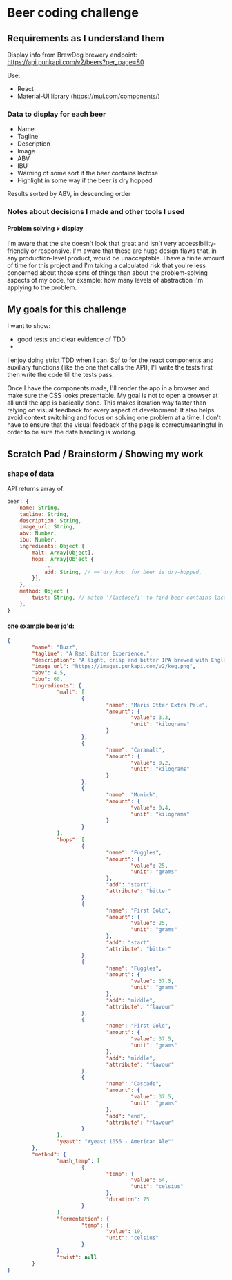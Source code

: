 # Beer coding challenge

## Requirements as I understand them

Display info from BrewDog brewery endpoint: https://api.punkapi.com/v2/beers?per_page=80

Use:

- React
- Material-UI library (https://mui.com/components/)

### Data to display for each beer

- Name
- Tagline
- Description
- Image
- ABV
- IBU
- Warning of some sort if the beer contains lactose
- Highlight in some way if the beer is dry hopped

Results sorted by ABV, in descending order

### Notes about decisions I made and other tools I used

#### Problem solving > display

I'm aware that the site doesn't look that great and isn't very accessibility-friendly or responsive. I'm aware that these are huge design flaws that, in any production-level product, would be unacceptable. I have a finite amount of time for this project and I'm taking a calculated risk that you're less concerned about those sorts of things than about the problem-solving aspects of my code, for example: how many levels of abstraction I'm applying to the problem.

## My goals for this challenge

I want to show:

- good tests and clear evidence of TDD
-

I enjoy doing strict TDD when I can. Sof to for the react components and auxiliary functions (like the one that calls the API),
I'll write the tests first then write the code till the tests pass.

Once I have the components made, I'll render the app in a browser and make sure the CSS looks presentable.
My goal is not to open a browser at all until the app is basically done.
This makes iteration way faster than relying on visual feedback for every aspect of development.
It also helps avoid context switching and focus on solving one problem at a time.
I don't have to ensure that the visual feedback of the page is correct/meaningful in order to be sure the data handling is working.

## Scratch Pad / Brainstorm / Showing my work

### shape of data

API returns array of:

```js
beer: {
    name: String,
    tagline: String,
    description: String,
    image_url: String,
    abv: Number,
    ibu: Number,
    ingredients: Object {
        malt: Array[Object],
        hops: Array[Object {
            ...
            add: String, // =='dry hop' for beer is dry-hopped,
        }],
    },
    method: Object {
        twist: String, // match '/lactose/i' to find beer contains lactose
    },
}
```

#### one example beer jq'd:

```json
{
        "name": "Buzz",
        "tagline": "A Real Bitter Experience.",
        "description": "A light, crisp and bitter IPA brewed with English and American hops. A small batch brewed only once.",
        "image_url": "https://images.punkapi.com/v2/keg.png",
        "abv": 4.5,
        "ibu": 60,
        "ingredients": {
                "malt": [
                        {
                                "name": "Maris Otter Extra Pale",
                                "amount": {
                                        "value": 3.3,
                                        "unit": "kilograms"
                                }
                        },
                        {
                                "name": "Caramalt",
                                "amount": {
                                        "value": 0.2,
                                        "unit": "kilograms"
                                }
                        },
                        {
                                "name": "Munich",
                                "amount": {
                                        "value": 0.4,
                                        "unit": "kilograms"
                                }
                        }
                ],
                "hops": [
                        {
                                "name": "Fuggles",
                                "amount": {
                                        "value": 25,
                                        "unit": "grams"
                                },
                                "add": "start",
                                "attribute": "bitter"
                        },
                        {
                                "name": "First Gold",
                                "amount": {
                                        "value": 25,
                                        "unit": "grams"
                                },
                                "add": "start",
                                "attribute": "bitter"
                        },
                        {
                                "name": "Fuggles",
                                "amount": {
                                        "value": 37.5,
                                        "unit": "grams"
                                },
                                "add": "middle",
                                "attribute": "flavour"
                        },
                        {
                                "name": "First Gold",
                                "amount": {
                                        "value": 37.5,
                                        "unit": "grams"
                                },
                                "add": "middle",
                                "attribute": "flavour"
                        },
                        {
                                "name": "Cascade",
                                "amount": {
                                        "value": 37.5,
                                        "unit": "grams"
                                },
                                "add": "end",
                                "attribute": "flavour"
                        }
                ],
                "yeast": "Wyeast 1056 - American Ale™"
        },
        "method": {
                "mash_temp": [
                        {
                                "temp": {
                                        "value": 64,
                                        "unit": "celsius"
                                },
                                "duration": 75
                        }
                ],
                "fermentation": {
                        "temp": {
                                "value": 19,
                                "unit": "celsius"
                        }
                },
                "twist": null
        }
}
```
